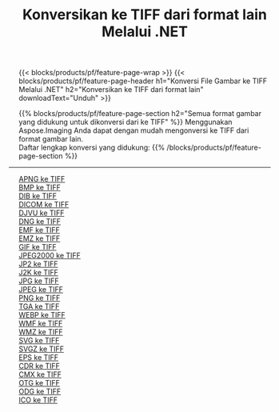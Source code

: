 ﻿---
title: Konversikan ke TIFF dari format lain Melalui .NET 
weight: 3920
url: /id/net/conversion/to/tiff 
lang: id
langdirlevel: 2
locales: zh-hans,ja,it,ru,de,es,fr,nl,id,lt,pl,pt,vi,tr,ko,zh-hant,ar,hi,th,sv,cs,uk,he
description: Menggunakan Aspose.Imaging Anda dapat dengan mudah mengonversi ke TIFF dari format lain
---

{{< blocks/products/pf/feature-page-wrap >}}
{{< blocks/products/pf/feature-page-header h1="Konversi File Gambar ke TIFF Melalui .NET" h2="Konversikan ke TIFF dari format lain" downloadText="Unduh" >}}


{{% blocks/products/pf/feature-page-section  h2="Semua format gambar yang didukung untuk dikonversi dari ke TIFF" %}}
Menggunakan Aspose.Imaging Anda dapat dengan mudah mengonversi ke TIFF dari format gambar lain.
<br/>
Daftar lengkap konversi yang didukung:
{{% /blocks/products/pf/feature-page-section %}}
<div class="container-fluid productfamilypage bg-gray">
    <div class="convertypes bg-gray agp-content section">
        <div class="container">
		<hr style="margin-left:-20px;"/>
		<div class="row other-converters">
		    <div class='col-md-2 other-converter remove-lp remove-rp'><a href="/imaging/id/net/conversion/apng-to-tiff" >APNG ke TIFF</a></div>
<div class='col-md-2 other-converter remove-lp remove-rp'><a href="/imaging/id/net/conversion/bmp-to-tiff" >BMP ke TIFF</a></div>
<div class='col-md-2 other-converter remove-lp remove-rp'><a href="/imaging/id/net/conversion/dib-to-tiff" >DIB ke TIFF</a></div>
<div class='col-md-2 other-converter remove-lp remove-rp'><a href="/imaging/id/net/conversion/dicom-to-tiff" >DICOM ke TIFF</a></div>
<div class='col-md-2 other-converter remove-lp remove-rp'><a href="/imaging/id/net/conversion/djvu-to-tiff" >DJVU ke TIFF</a></div>
<div class='col-md-2 other-converter remove-lp remove-rp'><a href="/imaging/id/net/conversion/dng-to-tiff" >DNG ke TIFF</a></div>
<div class='col-md-2 other-converter remove-lp remove-rp'><a href="/imaging/id/net/conversion/emf-to-tiff" >EMF ke TIFF</a></div>
<div class='col-md-2 other-converter remove-lp remove-rp'><a href="/imaging/id/net/conversion/emz-to-tiff" >EMZ ke TIFF</a></div>
<div class='col-md-2 other-converter remove-lp remove-rp'><a href="/imaging/id/net/conversion/gif-to-tiff" >GIF ke TIFF</a></div>
<div class='col-md-2 other-converter remove-lp remove-rp'><a href="/imaging/id/net/conversion/jpeg2000-to-tiff" >JPEG2000 ke TIFF</a></div>
<div class='col-md-2 other-converter remove-lp remove-rp'><a href="/imaging/id/net/conversion/jp2-to-tiff" >JP2 ke TIFF</a></div>
<div class='col-md-2 other-converter remove-lp remove-rp'><a href="/imaging/id/net/conversion/j2k-to-tiff" >J2K ke TIFF</a></div>
<div class='col-md-2 other-converter remove-lp remove-rp'><a href="/imaging/id/net/conversion/jpg-to-tiff" >JPG ke TIFF</a></div>
<div class='col-md-2 other-converter remove-lp remove-rp'><a href="/imaging/id/net/conversion/jpeg-to-tiff" >JPEG ke TIFF</a></div>
<div class='col-md-2 other-converter remove-lp remove-rp'><a href="/imaging/id/net/conversion/png-to-tiff" >PNG ke TIFF</a></div>
<div class='col-md-2 other-converter remove-lp remove-rp'><a href="/imaging/id/net/conversion/tga-to-tiff" >TGA ke TIFF</a></div>
<div class='col-md-2 other-converter remove-lp remove-rp'><a href="/imaging/id/net/conversion/webp-to-tiff" >WEBP ke TIFF</a></div>
<div class='col-md-2 other-converter remove-lp remove-rp'><a href="/imaging/id/net/conversion/wmf-to-tiff" >WMF ke TIFF</a></div>
<div class='col-md-2 other-converter remove-lp remove-rp'><a href="/imaging/id/net/conversion/wmz-to-tiff" >WMZ ke TIFF</a></div>
<div class='col-md-2 other-converter remove-lp remove-rp'><a href="/imaging/id/net/conversion/svg-to-tiff" >SVG ke TIFF</a></div>
<div class='col-md-2 other-converter remove-lp remove-rp'><a href="/imaging/id/net/conversion/svgz-to-tiff" >SVGZ ke TIFF</a></div>
<div class='col-md-2 other-converter remove-lp remove-rp'><a href="/imaging/id/net/conversion/eps-to-tiff" >EPS ke TIFF</a></div>
<div class='col-md-2 other-converter remove-lp remove-rp'><a href="/imaging/id/net/conversion/cdr-to-tiff" >CDR ke TIFF</a></div>
<div class='col-md-2 other-converter remove-lp remove-rp'><a href="/imaging/id/net/conversion/cmx-to-tiff" >CMX ke TIFF</a></div>
<div class='col-md-2 other-converter remove-lp remove-rp'><a href="/imaging/id/net/conversion/otg-to-tiff" >OTG ke TIFF</a></div>
<div class='col-md-2 other-converter remove-lp remove-rp'><a href="/imaging/id/net/conversion/odg-to-tiff" >ODG ke TIFF</a></div>
<div class='col-md-2 other-converter remove-lp remove-rp'><a href="/imaging/id/net/conversion/ico-to-tiff" >ICO ke TIFF</a></div>
                </div>
        </div>
    </div>
</div>
<br/>

